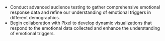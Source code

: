- Conduct advanced audience testing to gather comprehensive emotional response data and refine our understanding of emotional triggers in different demographics.
- Begin collaboration with Pixel to develop dynamic visualizations that respond to the emotional data collected and enhance the understanding of emotional triggers.